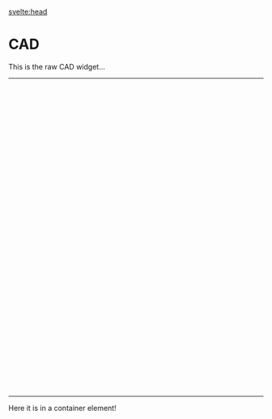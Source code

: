 <svelte:head>

<title>Demo - CAD</title>
</svelte:head>

<script>
    import { Container } from "$lib/layout";
    import { CAD } from "$lib/widgets";
</script>

# CAD

This is the raw CAD widget...

---

<div style="width: 100%; height: 600px;">
    <CAD geometry="https://cdn.bojit.org/files/glb/kinectIP.glb" />
</div>

---

Here it is in a container element!

<Container>
    <CAD geometry="https://cdn.bojit.org/files/glb/BOJIT_V3.glb"/>
</Container>
